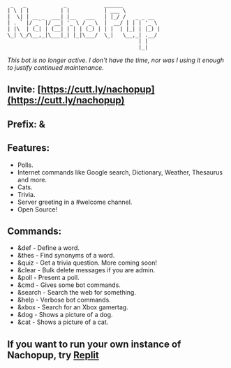 ```
 _   _            _            ______
| \ | |          | |           | ___ \
|  \| | __ _  ___| |__   ___   | |_/ /   _ _ __
| . ` |/ _` |/ __| '_ \ / _ \  |  __/ | | | '_ \
| |\  | (_| | (__| | | | (_) | | |  | |_| | |_) |
\_| \_/\__,_|\___|_| |_|\___/  \_|   \__,_| .__/
                                          | |
                                          |_|
```
*This bot is no longer active. I don't have the time, nor was I using it enough to justify continued maintenance.*

## Invite: [https://cutt.ly/nachopup](https://cutt.ly/nachopup)
## Prefix: &
## Features:
- Polls.
- Internet commands like Google search, Dictionary, Weather, Thesaurus and more.
- Cats.
- Trivia.
- Server greeting in a #welcome channel.
- Open Source!

## Commands:
- &def - Define a word.
- &thes - Find synonyms of a word.
- &quiz - Get a trivia question. More coming soon!
- &clear - Bulk delete messages if you are admin.
- &poll - Present a poll.
- &cmd - Gives some bot commands.
- &search - Search the web for something.
- &help - Verbose bot commands.
- &xbox - Search for an Xbox gamertag.
- &dog - Shows a picture of a dog.
- &cat - Shows a picture of a cat.

## If you want to run your own instance of Nachopup, try [Replit](https://replit.com)
